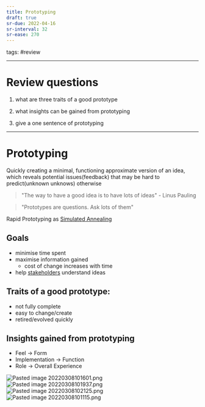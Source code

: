 ```yaml
---
title: Prototyping
draft: true
sr-due: 2022-04-16
sr-interval: 32
sr-ease: 270
---
```

tags: #review

---
# Review questions
1. what are three traits of a good prototype

2. what insights can be gained from prototyping

3. give a one sentence of prototyping

___
# Prototyping
Quickly creating a minimal, functioning approximate version of an idea, which reveals potential issues(feedback) that may be hard to predict(unknown unknows) otherwise

>"The way to have a good idea is to have lots of ideas" - Linus Pauling

> "Prototypes are questions. Ask lots of them"

Rapid Prototyping as [Simulated Annealing](out/notes/simulated-annealing.md)

## Goals
- minimise time spent
- maximise information gained
	- cost of change increases with time
- help [stakeholders](out/notes/stakeholders.md) understand ideas

## Traits of a good prototype:
- not fully complete
- easy to change/create
- retired/evolved quickly

## Insights gained from prototyping
- Feel -> Form
- Implementation -> Function
- Role -> Overall Experience


![Pasted image 20220308101601.png](None)
![Pasted image 20220308101937.png](None)
![Pasted image 20220308102125.png](None)
![Pasted image 20220308101115.png](None)